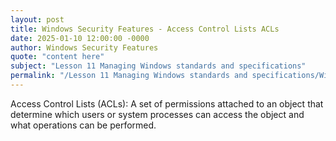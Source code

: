 ```yaml
---
layout: post
title: Windows Security Features - Access Control Lists ACLs
date: 2025-01-10 12:00:00 -0000
author: Windows Security Features
quote: "content here"
subject: "Lesson 11 Managing Windows standards and specifications"
permalink: "/Lesson 11 Managing Windows standards and specifications/Windows Security Features/Windows Security Features - Access Control Lists ACLs"
---
```


Access Control Lists (ACLs): A set of permissions attached to an object that determine which users or system processes can access the object and what operations can be performed.
